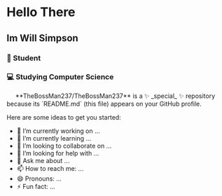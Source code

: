 # Hello There
## Im Will Simpson
### :school: Student
### 💻 Studying Computer Science

<img src="https://embeddedcomputing.weebly.com/uploads/1/1/6/2/11624344/vsc-256_3_orig.png" width=16 height=16>
**TheBossMan237/TheBossMan237** is a ✨ _special_ ✨ repository because its `README.md` (this file) appears on your GitHub profile.

Here are some ideas to get you started:

- 🔭 I’m currently working on ...
- 🌱 I’m currently learning ...
- 👯 I’m looking to collaborate on ...
- 🤔 I’m looking for help with ...
- 💬 Ask me about ...
- 📫 How to reach me: ...
- 😄 Pronouns: ...
- ⚡ Fun fact: ...
